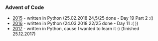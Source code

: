 ### Advent of Code

- [2015](2015) - written in Python (25.02.2018 24,5/25 done - Day 19 Part 2 :()
- [2016](2016) - written in Python (24.03.2018 22/25 done - Day 11 :( ))
- [2017](2017) - written in Python, cause I wanted to learn it :) (finished 25.12.2017)

